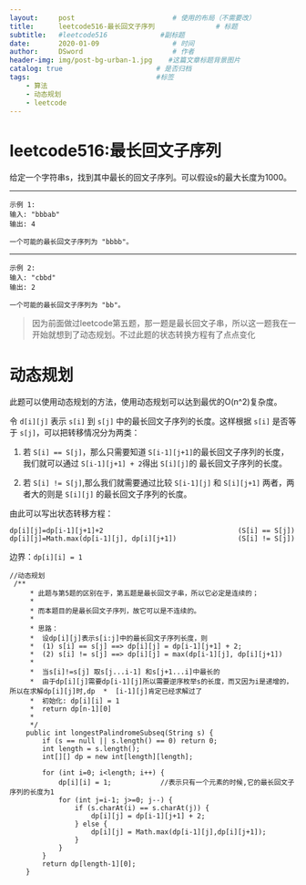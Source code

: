 ```yaml
---
layout:     post                        # 使用的布局（不需要改）
title:      leetcode516-最长回文子序列               # 标题 
subtitle:   #leetcode516             #副标题
date:       2020-01-09                  # 时间
author:     DSword                      # 作者
header-img: img/post-bg-urban-1.jpg    #这篇文章标题背景图片
catalog: true                       # 是否归档
tags:                               #标签
    - 算法
    - 动态规划
    - leetcode
---
```



#  leetcode516:最长回文子序列

给定一个字符串s，找到其中最长的回文子序列。可以假设s的最大长度为1000。

---

    示例 1:
    输入: "bbbab"
    输出: 4

    一个可能的最长回文子序列为 "bbbb"。

---
    示例 2:
    输入: "cbbd"
    输出: 2

    一个可能的最长回文子序列为 "bb"。


> 因为前面做过leetcode第五题，那一题是最长回文子串，所以这一题我在一开始就想到了动态规划。不过此题的状态转换方程有了点点变化

#  动态规划

此题可以使用动态规划的方法，使用动态规划可以达到最优的O(n^2)复杂度。

令 `d[i][j]` 表示 `s[i]` 到 `s[j]` 中的最长回文子序列的长度。这样根据 `s[i]` 是否等于 `s[j]`，可以把转移情况分为两类：
1. 若 `S[i] == S[j]`，那么只需要知道 `S[i-1][j+1]`的最长回文子序列的长度，我们就可以通过 `S[i-1][j+1] + 2`得出 `S[i][j]`的
最长回文子序列的长度。

2. 若 `S[i] != S[j]`,那么我们就需要通过比较 `S[i-1][j]` 和 `S[i][j+1]` 两者，两者大的则是 `S[i][j]` 的最长回文子序列的长度。

由此可以写出状态转移方程：

    dp[i][j]=dp[i-1][j+1]+2                                 (S[i] == S[j])
    dp[i][j]=Math.max(dp[i-1][j], dp[i][j+1])               (S[i] != S[j])

边界：`dp[i][i] = 1`


```
//动态规划
 /**
     * 此题与第5题的区别在于，第五题是最长回文子串，所以它必定是连续的；
     *
     * 而本题目的是最长回文子序列，故它可以是不连续的。
     *
     * 思路：
     *  设dp[i][j]表示s[i:j]中的最长回文子序列长度，则
     *  (1) s[i] == s[j] ==> dp[i][j] = dp[i-1][j+1] + 2;
     *  (2) s[i] != s[j] ==> dp[i][j] = max(dp[i-1][j], dp[i][j+1])
     *
     *  当s[i]!=s[j] 取s[j...i-1] 和s[j+1...i]中最长的
     *  由于dp[i][j]需要dp[i-1][j]所以需要逆序枚举s的长度，而又因为i是递增的，所以在求解dp[i][j]时,dp  *  [i-1][j]肯定已经求解过了
     *  初始化: dp[i][i] = 1
     *  return dp[n-1][0]
     *
     */
    public int longestPalindromeSubseq(String s) {
        if (s == null || s.length() == 0) return 0;
        int length = s.length();
        int[][] dp = new int[length][length];

        for (int i=0; i<length; i++) {
            dp[i][i] = 1;            //表示只有一个元素的时候,它的最长回文子序列的长度为1
            for (int j=i-1; j>=0; j--) {
                if (s.charAt(i) == s.charAt(j)) {
                    dp[i][j] = dp[i-1][j+1] + 2;
                } else {
                    dp[i][j] = Math.max(dp[i-1][j],dp[i][j+1]);
                }
            }
        }
        return dp[length-1][0];
    }
```